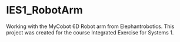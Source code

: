 # IES1_RobotArm
Working with the MyCobot 6D Robot arm from Elephantrobotics. This project was created for the course Integrated Exercise for Systems 1.
